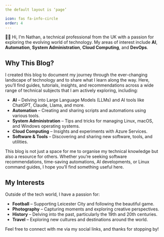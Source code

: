 ```yaml
---
the default layout is ‘page’

icon: fas fa-info-circle
order: 4
---
```


👋🏻 Hi, I’m Nathan, a technical professional from the UK with a passion for exploring the evolving world of technology. My areas of interest include **AI**, **Automation**, **System Administration**, **Cloud Computing**, and **DevOps**.

## Why This Blog?

I created this blog to document my journey through the ever-changing landscape of technology and to share what I learn along the way. Here, you’ll find guides, tutorials, insights, and recommendations across a wide range of technical subjects that I am actively exploring, including:

- **AI** – Delving into Large Language Models (LLMs) and AI tools like ChatGPT, Claude, Llama, and more.
- **Automation** – Creating and sharing scripts and automations using various tools.
- **System Administration** – Tips and tricks for managing Linux, macOS, and Windows operating systems.
- **Cloud Computing** – Insights and experiments with Azure Services.
- **Software & Tools** – Discovering and sharing new software, tools, and utilities.

This blog is not just a space for me to organise my technical knowledge but also a resource for others. Whether you’re seeking software recommendations, time-saving automations, AI developments, or Linux command guides, I hope you’ll find something useful here.

## My Interests

Outside of the tech world, I have a passion for:

- **Football** – Supporting Leicester City and following the beautiful game.
- **Photography** – Capturing moments and exploring creative perspectives.
- **History** – Delving into the past, particularly the 19th and 20th centuries.
- **Travel** – Exploring new cultures and destinations around the world.

Feel free to connect with me via my social links, and thanks for stopping by!
